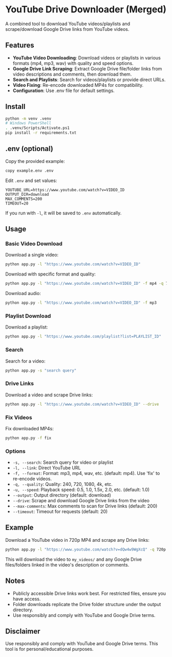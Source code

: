 # YouTube Drive Downloader (Merged)

A combined tool to download YouTube videos/playlists and scrape/download Google Drive links from YouTube videos.

## Features

- **YouTube Video Downloading**: Download videos or playlists in various formats (mp4, mp3, wav) with quality and speed options.
- **Google Drive Link Scraping**: Extract Google Drive file/folder links from video descriptions and comments, then download them.
- **Search and Playlists**: Search for videos/playlists or provide direct URLs.
- **Video Fixing**: Re-encode downloaded MP4s for compatibility.
- **Configuration**: Use .env file for default settings.

## Install

```bash
python -m venv .venv
# Windows PowerShell
. .venv/Scripts/Activate.ps1
pip install -r requirements.txt
```

## .env (optional)

Copy the provided example:

```bash
copy example.env .env
```

Edit `.env` and set values:

```
YOUTUBE_URL=https://www.youtube.com/watch?v=VIDEO_ID
OUTPUT_DIR=download
MAX_COMMENTS=200
TIMEOUT=20
```

If you run with `-l`, it will be saved to `.env` automatically.

## Usage

### Basic Video Download

Download a single video:

```bash
python app.py -l "https://www.youtube.com/watch?v=VIDEO_ID"
```

Download with specific format and quality:

```bash
python app.py -l "https://www.youtube.com/watch?v=VIDEO_ID" -f mp4 -q 720p
```

Download audio:

```bash
python app.py -l "https://www.youtube.com/watch?v=VIDEO_ID" -f mp3
```

### Playlist Download

Download a playlist:

```bash
python app.py -l "https://www.youtube.com/playlist?list=PLAYLIST_ID"
```

### Search

Search for a video:

```bash
python app.py -s "search query"
```

### Drive Links

Download a video and scrape Drive links:

```bash
python app.py -l "https://www.youtube.com/watch?v=VIDEO_ID" --drive
```

### Fix Videos

Fix downloaded MP4s:

```bash
python app.py -f fix
```

### Options

- `-s, --search`: Search query for video or playlist
- `-l, --link`: Direct YouTube URL
- `-f, --format`: Format: mp3, mp4, wav, etc. (default: mp4). Use 'fix' to re-encode videos.
- `-q, --quality`: Quality: 240, 720, 1080, 4k, etc.
- `-u, --speed`: Playback speed: 0.5, 1.0, 1.5x, 2.0, etc. (default: 1.0)
- `--output`: Output directory (default: download)
- `--drive`: Scrape and download Google Drive links from the video
- `--max-comments`: Max comments to scan for Drive links (default: 200)
- `--timeout`: Timeout for requests (default: 20)

## Example

Download a YouTube video in 720p MP4 and scrape any Drive links:

```bash
python app.py -l "https://www.youtube.com/watch?v=dQw4w9WgXcQ" -q 720p --drive --output my_videos
```

This will download the video to `my_videos/` and any Google Drive files/folders linked in the video's description or comments.

## Notes

- Publicly accessible Drive links work best. For restricted files, ensure you have access.
- Folder downloads replicate the Drive folder structure under the output directory.
- Use responsibly and comply with YouTube and Google Drive terms.

## Disclaimer

Use responsibly and comply with YouTube and Google Drive terms. This tool is for personal/educational purposes.